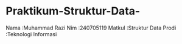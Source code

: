 # Praktikum-Struktur-Data-
Nama    :Muhammad Razi
Nim     :240705119
Matkul  :Struktur Data
Prodi   :Teknologi Informasi
